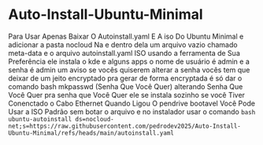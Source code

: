 # Auto-Install-Ubuntu-Minimal
Para Usar Apenas Baixar O Autoinstall.yaml 
E A iso Do Ubuntu Minimal e adicionar a pasta
nocloud Na e dentro dela um arquivo vazio
chamado meta-data e o arquivo 
autoinstall.yaml ISO usando a 
ferramenta de Sua Preferência ele instala o 
kde e alguns apps o nome de usuário é admin e
a senha é admin um aviso se vocês quiserem 
alterar a senha vocês tem que deixar de um 
jeito encryptado pra gerar de forma encryptada
é só dar o comando 
bash mkpasswd (Senha Que Você Quer)
alterando Senha Que Você Quer pra senha que
Você Quer ele se instala sozinho se você 
Tiver Conenctado o Cabo Ethernet Quando Ligou 
O pendrive bootavel Você Pode Usar a ISO 
Padrão sem botar o arquivo e no instalador 
usar o comando
```bash ubuntu-autoinstall ds=nocloud-net;s=https://raw.githubusercontent.com/pedrodev2025/Auto-Install-Ubuntu-Minimal/refs/heads/main/autoinstall.yaml```
